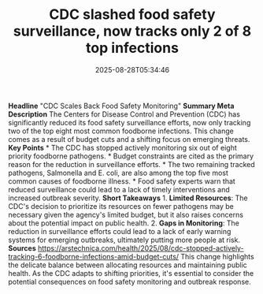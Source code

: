 ﻿---
title: "CDC slashed food safety surveillance, now tracks only 2 of 8 top infections"
date: "2025-08-28T05:34:46"
category: "Markets"
summary: ""
slug: "cdc slashed food safety surveillance now tracks only 2 of 8 "
source_urls:
  - "https://arstechnica.com/health/2025/08/cdc-stopped-actively-tracking-6-foodborne-infections-amid-budget-cuts/"
seo:
  title: "CDC slashed food safety surveillance, now tracks only 2 of 8 top infections | Hash n Hedge"
  description: ""
  keywords: ["news", "markets", "brief"]
---
**Headline** "CDC Scales Back Food Safety Monitoring"  **Summary Meta Description** The Centers for Disease Control and Prevention (CDC) has significantly reduced its food safety surveillance efforts, now only tracking two of the top eight most common foodborne infections. This change comes as a result of budget cuts and a shifting focus on emerging threats.  **Key Points**  * The CDC has stopped actively monitoring six out of eight priority foodborne pathogens. * Budget constraints are cited as the primary reason for the reduction in surveillance efforts. * The two remaining tracked pathogens, Salmonella and E. coli, are also among the top five most common causes of foodborne illness. * Food safety experts warn that reduced surveillance could lead to a lack of timely interventions and increased outbreak severity.  **Short Takeaways**  1. **Limited Resources**: The CDC's decision to prioritize its resources on fewer pathogens may be necessary given the agency's limited budget, but it also raises concerns about the potential impact on public health. 2. **Gaps in Monitoring**: The reduction in surveillance efforts could lead to a lack of early warning systems for emerging outbreaks, ultimately putting more people at risk.  **Sources** https://arstechnica.com/health/2025/08/cdc-stopped-actively-tracking-6-foodborne-infections-amid-budget-cuts/  This change highlights the delicate balance between allocating resources and maintaining public health. As the CDC adapts to shifting priorities, it's essential to consider the potential consequences on food safety monitoring and outbreak response. 
